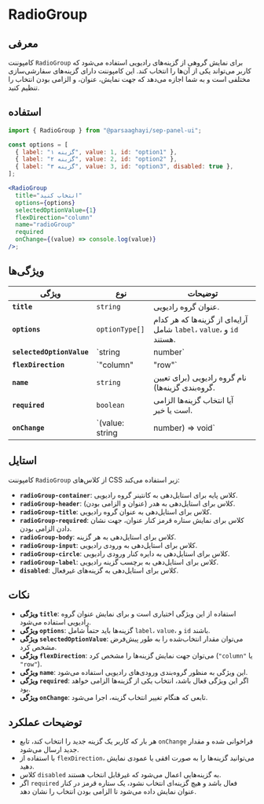 

# RadioGroup

## معرفی

کامپوننت `RadioGroup` برای نمایش گروهی از گزینه‌های رادیویی استفاده می‌شود که کاربر می‌تواند یکی از آن‌ها را انتخاب کند. این کامپوننت دارای گزینه‌های سفارشی‌سازی مختلفی است و به شما اجازه می‌دهد که جهت نمایش، عنوان، و الزامی بودن انتخاب را تنظیم کنید.

## استفاده

```jsx
import { RadioGroup } from "@parsaaghayi/sep-panel-ui";

const options = [
  { label: "گزینه ۱", value: 1, id: "option1" },
  { label: "گزینه ۲", value: 2, id: "option2" },
  { label: "گزینه ۳", value: 3, id: "option3", disabled: true },
];

<RadioGroup
  title="انتخاب کنید"
  options={options}
  selectedOptionValue={1}
  flexDirection="column"
  name="radioGroup"
  required
  onChange={(value) => console.log(value)}
/>;
```

## ویژگی‌ها

| ویژگی                    | نوع                         | توضیحات                                                      |
|---------------------------|-----------------------------|--------------------------------------------------------------|
| **`title`**               | `string`                    | عنوان گروه رادیویی.                                         |
| **`options`**             | `optionType[]`              | آرایه‌ای از گزینه‌ها که هر کدام شامل `label`، `value`، و `id` هستند. |
| **`selectedOptionValue`** | `string | number`           | مقدار گزینه انتخاب‌شده.                                      |
| **`flexDirection`**       | `"column" | "row"`          | جهت نمایش گزینه‌ها: به صورت ستونی یا ردیفی.                  |
| **`name`**                | `string`                    | نام گروه رادیویی (برای تعیین گروه‌بندی گزینه‌ها).            |
| **`required`**            | `boolean`                   | آیا انتخاب گزینه‌ها الزامی است یا خیر.                       |
| **`onChange`**            | `(value: string | number) => void` | تابعی که هنگام تغییر انتخاب گزینه، اجرا می‌شود.              |



## استایل

کامپوننت `RadioGroup` از کلاس‌های CSS زیر استفاده می‌کند:

- **`radioGroup-container`**: کلاس پایه برای استایل‌دهی به کانتینر گروه رادیویی.
- **`radioGroup-header`**: کلاس برای استایل‌دهی به هدر (عنوان و الزامی بودن).
- **`radioGroup-title`**: کلاس برای استایل‌دهی به عنوان گروه رادیویی.
- **`radioGroup-required`**: کلاس برای نمایش ستاره قرمز کنار عنوان، جهت نشان دادن الزامی بودن.
- **`radioGroup-body`**: کلاس برای استایل‌دهی به هر گزینه.
- **`radioGroup-input`**: کلاس برای استایل‌دهی به ورودی رادیویی.
- **`radioGroup-circle`**: کلاس برای استایل‌دهی به دایره کنار ورودی رادیویی.
- **`radioGroup-label`**: کلاس برای استایل‌دهی به برچسب گزینه رادیویی.
- **`disabled`**: کلاس برای استایل‌دهی به گزینه‌های غیرفعال.


## نکات

- **ویژگی `title`**: استفاده از این ویژگی اختیاری است و برای نمایش عنوان گروه رادیویی استفاده می‌شود.
- **ویژگی `options`**: گزینه‌ها باید حتماً شامل `label`، `value`، و `id` باشند.
- **ویژگی `selectedOptionValue`**: می‌توان مقدار انتخاب‌شده را به طور پیش‌فرض مشخص کرد.
- **ویژگی `flexDirection`**: می‌توان جهت نمایش گزینه‌ها را مشخص کرد (`"column"` یا `"row"`).
- **ویژگی `name`**: این ویژگی به منظور گروه‌بندی ورودی‌های رادیویی استفاده می‌شود.
- **ویژگی `required`**: اگر این ویژگی فعال باشد، انتخاب یکی از گزینه‌ها الزامی خواهد بود.
- **ویژگی `onChange`**: تابعی که هنگام تغییر انتخاب گزینه، اجرا می‌شود.


## توضیحات عملکرد

- هر بار که کاربر یک گزینه جدید را انتخاب کند، تابع `onChange` فراخوانی شده و مقدار جدید ارسال می‌شود.
- با استفاده از `flexDirection`، می‌توانید گزینه‌ها را به صورت افقی یا عمودی نمایش دهید.
- کلاس `disabled` به گزینه‌هایی اعمال می‌شود که غیرقابل انتخاب هستند.
- اگر `required` فعال باشد و هیچ گزینه‌ای انتخاب نشود، یک ستاره قرمز در کنار عنوان نمایش داده می‌شود تا الزامی بودن انتخاب را نشان دهد.

